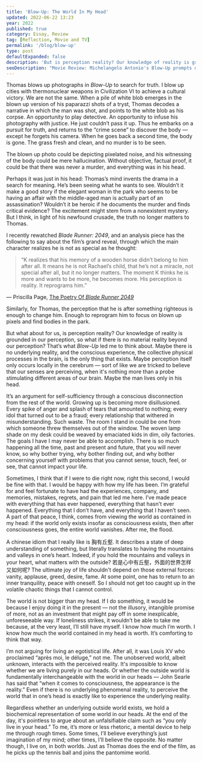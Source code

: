 ```yaml
---
title: 'Blow-Up: The World In My Head'
updated: 2022-06-22 13:23
year: 2022
published: true
category: Essay, Review
tag: [Reflection, Movie and TV]
permalink: '/blog/blow-up'
type: post
defaultExpanded: false
description: 'But is perception reality? Our knowledge of reality is grounded in our perception, so what if there is no material reality beyond our perception? That’s what Blow-Up led me to think about.'
seoDescription: "Movie Review: Michelangelo Antonio's Blow-Up prompts me down a solipsistic journey. Is perception reality? Our knowledge of reality is grounded in our perception, so what if there is no material reality beyond our perception? What if the man only exists in his head? That’s what Blow-Up led me to think about."
---
```


Thomas blows up photographs in _Blow-Up_ to search for truth. I blow up cities with thermonuclear weapons in Civilization VI to achieve a cultural victory. We are not the same. When a pile of white blob emerges in the blown up version of his paparazzi shots of a tryst, Thomas decodes a narrative in which the man was shot, and points to the white blob as his corpse. An opportunity to play detective. An opportunity to infuse his photography with justice. He just couldn’t pass it up. Thus he embarks on a pursuit for truth, and returns to the “crime scene” to discover the body — except he forgets his camera. When he goes back a second time, the body is gone. The grass fresh and clean, and no murder is to be seen.

The blown up photo could be depicting pixelated noise, and his witnessing of the body could be mere hallucination. Without objective, factual proof, it could be that there was never a murder, and everything was in his head.

Perhaps it was just in his head: Thomas’s mind invents the drama in a search for meaning. He’s been seeing what he wants to see. Wouldn’t it make a good story if the elegant woman in the park who seems to be having an affair with the middle-aged man is actually part of an assassination? Wouldn’t it be heroic if he documents the murder and finds critical evidence? The excitement might stem from a nonexistent mystery. But I think, in light of his newfound crusade, the truth no longer matters to Thomas.

I recently rewatched _Blade Runner: 2049_, and an analysis piece has the following to say about the film’s grand reveal, through which the main character realizes he is not as special as he thought:

> “K realizes that his memory of a wooden horse didn’t belong to him after all. It means he is not Rachael’s child, that he’s not a miracle, not special after all, but it no longer matters. The moment K thinks he is more and wants to be more, he becomes more. His perception is reality. It reprograms him.”

— Priscilla Page, [The Poetry Of _Blade Runner 2049_](https://birthmoviesdeath.com/2017/10/14/the-poetry-of-blade-runner-2049)

Similarly, for Thomas, the perception that he is after something righteous is enough to change him. Enough to reprogram him to focus on blown up pixels and find bodies in the park.

But what about for us, is perception reality? Our knowledge of reality is grounded in our perception, so what if there is no material reality beyond our perception? That’s what _Blow-Up_ led me to think about. Maybe there is no underlying reality, and the conscious experience, the collective physical processes in the brain, is the only thing that exists. Maybe perception itself only occurs locally in the cerebrum — sort of like we are tricked to believe that our senses are perceiving, when it's nothing more than a probe stimulating different areas of our brain. Maybe the man lives only in his head.

It’s an argument for self-sufficiency through a conscious disconnection from the rest of the world. Growing up is becoming more disillusioned. Every spike of anger and splash of tears that amounted to nothing; every idol that turned out to be a fraud; every relationship that withered in misunderstanding. Such waste. The room I stand in could be one from which someone threw themselves out of the window. The woven lamp shade on my desk could be weaved by emaciated kids in dim, oily factories. The goals I have I may never be able to accomplish. There is so much happening all the time, past and present and future, that you will never know, so why bother trying, why bother finding out, and why bother concerning yourself with problems that you cannot sense, touch, feel, or see, that cannot impact your life.

Sometimes, I think that if I were to die right now, right this second, I would be fine with that. I would be happy with how my life has been. I’m grateful for and feel fortunate to have had the experiences, company, and memories, mistakes, regrets, and pain that led me here. I’ve made peace with everything that has ever happened, everything that hasn't ever happened. Everything that I don’t have, and everything that I haven’t seen. A part of that peace, I think, comes from viewing the world as contained in my head: if the world only exists insofar as consciousness exists, then after consciousness goes, the entire world vanishes. After me, the flood.

A chinese idiom that I really like is 胸有丘壑. It describes a state of deep understanding of something, but literally translates to having the mountains and valleys in one’s heart. Indeed, if you hold the mountains and valleys in your heart, what matters with the outside? 若是心中有丘壑，外面的世界怎样又如何呢? The ultimate joy of life shouldn't depend on those external forces: vanity, applause, greed, desire, fame. At some point, one has to return to an inner tranquility, peace with oneself. So I should not get too caught up in the volatile chaotic things that I cannot control.

The world is not bigger than my head. If I do something, it would be because I enjoy doing it in the present — not the illusory, intangible promise of more, not as an investment that might pay off in some inexplicable, unforeseeable way. If loneliness strikes, it wouldn’t be able to take me because, at the very least, I’ll still have myself. I know how much I’m worth. I know how much the world contained in my head is worth. It’s comforting to think that way.

I’m not arguing for living an egotistical life. After all, it was Louis XV who proclaimed “après moi, le déluge,” not me. The unobserved world, albeit unknown, interacts with the perceived reality. It's impossible to know whether we are living purely in our heads. Or whether the outside world is fundamentally interchangeable with the world in our heads — John Searle has said that “when it comes to consciousness, the appearance is the reality.” Even if there is no underlying phenomenal reality, to perceive the world that in one’s head is exactly like to experience the underlying reality.

Regardless whether an underlying outside world exists, we hold a biochemical representation of some world in our heads. At the end of the day, it's pointless to argue about an unfalsifiable claim such as “you only live in your head.” To me, it’s more or less rhetoric, a mental device to help me through rough times. Some times, I’ll believe everything’s just imagination of my mind; other times, I’ll believe the opposite. No matter though, I live on, in both worlds. Just as Thomas does the end of the film, as he picks up the tennis ball and joins the pantomime world.
